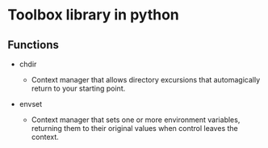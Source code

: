 # Toolbox library in python

## Functions

 * chdir
    * Context manager that allows directory excursions that
      automagically return to your starting point.

 * envset
    * Context manager that sets one or more environment variables,
      returning them to their original values when control leaves the
      context.
